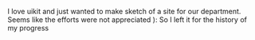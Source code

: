 I love uikit and just wanted to make sketch of a site for our department. Seems like the efforts were not appreciated ): So I left it for the history of my progress